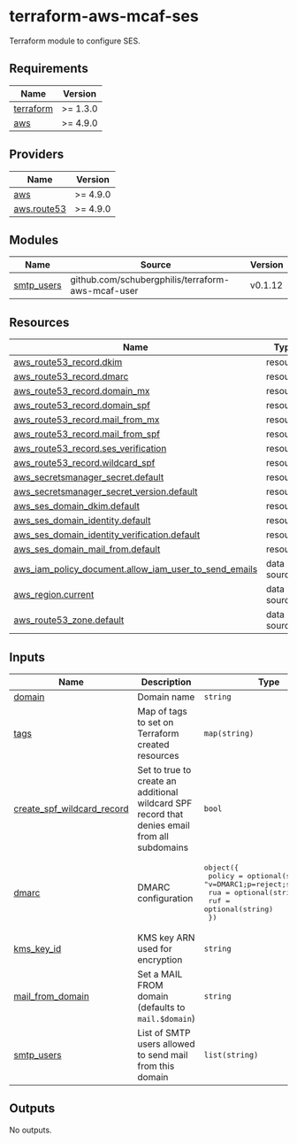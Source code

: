 # terraform-aws-mcaf-ses

Terraform module to configure SES.

<!--- BEGIN_TF_DOCS --->
## Requirements

| Name | Version |
|------|---------|
| <a name="requirement_terraform"></a> [terraform](#requirement\_terraform) | >= 1.3.0 |
| <a name="requirement_aws"></a> [aws](#requirement\_aws) | >= 4.9.0 |

## Providers

| Name | Version |
|------|---------|
| <a name="provider_aws"></a> [aws](#provider\_aws) | >= 4.9.0 |
| <a name="provider_aws.route53"></a> [aws.route53](#provider\_aws.route53) | >= 4.9.0 |

## Modules

| Name | Source | Version |
|------|--------|---------|
| <a name="module_smtp_users"></a> [smtp\_users](#module\_smtp\_users) | github.com/schubergphilis/terraform-aws-mcaf-user | v0.1.12 |

## Resources

| Name | Type |
|------|------|
| [aws_route53_record.dkim](https://registry.terraform.io/providers/hashicorp/aws/latest/docs/resources/route53_record) | resource |
| [aws_route53_record.dmarc](https://registry.terraform.io/providers/hashicorp/aws/latest/docs/resources/route53_record) | resource |
| [aws_route53_record.domain_mx](https://registry.terraform.io/providers/hashicorp/aws/latest/docs/resources/route53_record) | resource |
| [aws_route53_record.domain_spf](https://registry.terraform.io/providers/hashicorp/aws/latest/docs/resources/route53_record) | resource |
| [aws_route53_record.mail_from_mx](https://registry.terraform.io/providers/hashicorp/aws/latest/docs/resources/route53_record) | resource |
| [aws_route53_record.mail_from_spf](https://registry.terraform.io/providers/hashicorp/aws/latest/docs/resources/route53_record) | resource |
| [aws_route53_record.ses_verification](https://registry.terraform.io/providers/hashicorp/aws/latest/docs/resources/route53_record) | resource |
| [aws_route53_record.wildcard_spf](https://registry.terraform.io/providers/hashicorp/aws/latest/docs/resources/route53_record) | resource |
| [aws_secretsmanager_secret.default](https://registry.terraform.io/providers/hashicorp/aws/latest/docs/resources/secretsmanager_secret) | resource |
| [aws_secretsmanager_secret_version.default](https://registry.terraform.io/providers/hashicorp/aws/latest/docs/resources/secretsmanager_secret_version) | resource |
| [aws_ses_domain_dkim.default](https://registry.terraform.io/providers/hashicorp/aws/latest/docs/resources/ses_domain_dkim) | resource |
| [aws_ses_domain_identity.default](https://registry.terraform.io/providers/hashicorp/aws/latest/docs/resources/ses_domain_identity) | resource |
| [aws_ses_domain_identity_verification.default](https://registry.terraform.io/providers/hashicorp/aws/latest/docs/resources/ses_domain_identity_verification) | resource |
| [aws_ses_domain_mail_from.default](https://registry.terraform.io/providers/hashicorp/aws/latest/docs/resources/ses_domain_mail_from) | resource |
| [aws_iam_policy_document.allow_iam_user_to_send_emails](https://registry.terraform.io/providers/hashicorp/aws/latest/docs/data-sources/iam_policy_document) | data source |
| [aws_region.current](https://registry.terraform.io/providers/hashicorp/aws/latest/docs/data-sources/region) | data source |
| [aws_route53_zone.default](https://registry.terraform.io/providers/hashicorp/aws/latest/docs/data-sources/route53_zone) | data source |

## Inputs

| Name | Description | Type | Default | Required |
|------|-------------|------|---------|:--------:|
| <a name="input_domain"></a> [domain](#input\_domain) | Domain name | `string` | n/a | yes |
| <a name="input_tags"></a> [tags](#input\_tags) | Map of tags to set on Terraform created resources | `map(string)` | n/a | yes |
| <a name="input_create_spf_wildcard_record"></a> [create\_spf\_wildcard\_record](#input\_create\_spf\_wildcard\_record) | Set to true to create an additional wildcard SPF record that denies email from all subdomains | `bool` | `true` | no |
| <a name="input_dmarc"></a> [dmarc](#input\_dmarc) | DMARC configuration | <pre>object({<br>    policy = optional(string, "v=DMARC1;p=reject;sp=reject")<br>    rua    = optional(string)<br>    ruf    = optional(string)<br>  })</pre> | <pre>{<br>  "policy": "v=DMARC1;p=reject;sp=reject"<br>}</pre> | no |
| <a name="input_kms_key_id"></a> [kms\_key\_id](#input\_kms\_key\_id) | KMS key ARN used for encryption | `string` | `null` | no |
| <a name="input_mail_from_domain"></a> [mail\_from\_domain](#input\_mail\_from\_domain) | Set a MAIL FROM domain (defaults to `mail.$domain`) | `string` | `null` | no |
| <a name="input_smtp_users"></a> [smtp\_users](#input\_smtp\_users) | List of SMTP users allowed to send mail from this domain | `list(string)` | `[]` | no |

## Outputs

No outputs.

<!--- END_TF_DOCS --->
